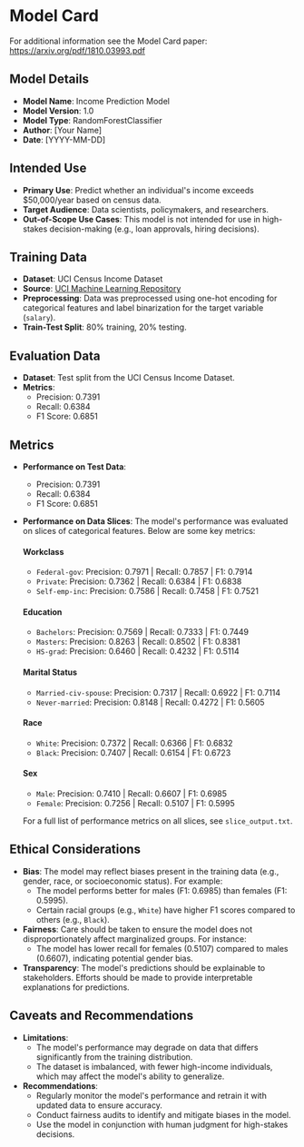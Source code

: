 # Model Card

For additional information see the Model Card paper: https://arxiv.org/pdf/1810.03993.pdf

## Model Details
- **Model Name**: Income Prediction Model
- **Model Version**: 1.0
- **Model Type**: RandomForestClassifier
- **Author**: [Your Name]
- **Date**: [YYYY-MM-DD]

## Intended Use
- **Primary Use**: Predict whether an individual's income exceeds $50,000/year based on census data.
- **Target Audience**: Data scientists, policymakers, and researchers.
- **Out-of-Scope Use Cases**: This model is not intended for use in high-stakes decision-making (e.g., loan approvals, hiring decisions).

## Training Data
- **Dataset**: UCI Census Income Dataset
- **Source**: [UCI Machine Learning Repository](https://archive.ics.uci.edu/ml/datasets/census+income)
- **Preprocessing**: Data was preprocessed using one-hot encoding for categorical features and label binarization for the target variable (`salary`).
- **Train-Test Split**: 80% training, 20% testing.

## Evaluation Data
- **Dataset**: Test split from the UCI Census Income Dataset.
- **Metrics**:
  - Precision: 0.7391
  - Recall: 0.6384
  - F1 Score: 0.6851

## Metrics
- **Performance on Test Data**:
  - Precision: 0.7391
  - Recall: 0.6384
  - F1 Score: 0.6851
- **Performance on Data Slices**:
  The model's performance was evaluated on slices of categorical features. Below are some key metrics:
  
  #### **Workclass**
  - `Federal-gov`: Precision: 0.7971 | Recall: 0.7857 | F1: 0.7914
  - `Private`: Precision: 0.7362 | Recall: 0.6384 | F1: 0.6838
  - `Self-emp-inc`: Precision: 0.7586 | Recall: 0.7458 | F1: 0.7521

  #### **Education**
  - `Bachelors`: Precision: 0.7569 | Recall: 0.7333 | F1: 0.7449
  - `Masters`: Precision: 0.8263 | Recall: 0.8502 | F1: 0.8381
  - `HS-grad`: Precision: 0.6460 | Recall: 0.4232 | F1: 0.5114

  #### **Marital Status**
  - `Married-civ-spouse`: Precision: 0.7317 | Recall: 0.6922 | F1: 0.7114
  - `Never-married`: Precision: 0.8148 | Recall: 0.4272 | F1: 0.5605

  #### **Race**
  - `White`: Precision: 0.7372 | Recall: 0.6366 | F1: 0.6832
  - `Black`: Precision: 0.7407 | Recall: 0.6154 | F1: 0.6723

  #### **Sex**
  - `Male`: Precision: 0.7410 | Recall: 0.6607 | F1: 0.6985
  - `Female`: Precision: 0.7256 | Recall: 0.5107 | F1: 0.5995

  For a full list of performance metrics on all slices, see `slice_output.txt`.

## Ethical Considerations
- **Bias**: The model may reflect biases present in the training data (e.g., gender, race, or socioeconomic status). For example:
  - The model performs better for males (F1: 0.6985) than females (F1: 0.5995).
  - Certain racial groups (e.g., `White`) have higher F1 scores compared to others (e.g., `Black`).
- **Fairness**: Care should be taken to ensure the model does not disproportionately affect marginalized groups. For instance:
  - The model has lower recall for females (0.5107) compared to males (0.6607), indicating potential gender bias.
- **Transparency**: The model's predictions should be explainable to stakeholders. Efforts should be made to provide interpretable explanations for predictions.

## Caveats and Recommendations
- **Limitations**:
  - The model's performance may degrade on data that differs significantly from the training distribution.
  - The dataset is imbalanced, with fewer high-income individuals, which may affect the model's ability to generalize.
- **Recommendations**:
  - Regularly monitor the model's performance and retrain it with updated data to ensure accuracy.
  - Conduct fairness audits to identify and mitigate biases in the model.
  - Use the model in conjunction with human judgment for high-stakes decisions.

